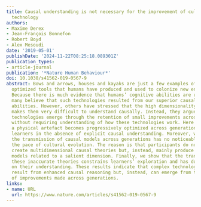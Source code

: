 ```yaml
---
title: Causal understanding is not necessary for the improvement of culturally evolving
  technology
authors:
- Maxime Derex
- Jean-François Bonnefon
- Robert Boyd
- Alex Mesoudi
date: '2019-05-01'
publishDate: '2024-11-22T08:25:18.089301Z'
publication_types:
- article-journal
publication: '*Nature Human Behaviour*'
doi: 10.1038/s41562-019-0567-9
abstract: Bows and arrows, houses and kayaks are just a few examples of the highly
  optimized tools that humans have produced and used to colonize new environments.
  Because there is much evidence that humans’ cognitive abilities are unparalleled,
  many believe that such technologies resulted from our superior causal reasoning
  abilities. However, others have stressed that the high dimensionality of human technologies
  makes them very difficult to understand causally. Instead, they argue that optimized
  technologies emerge through the retention of small improvements across generations
  without requiring understanding of how these technologies work. Here we show that
  a physical artefact becomes progressively optimized across generations of social
  learners in the absence of explicit causal understanding. Moreover, we find that
  the transmission of causal models across generations has no noticeable effect on
  the pace of cultural evolution. The reason is that participants do not spontaneously
  create multidimensional causal theories but, instead, mainly produce simplistic
  models related to a salient dimension. Finally, we show that the transmission of
  these inaccurate theories constrains learners’ exploration and has downstream effects
  on their understanding. These results indicate that complex technologies need not
  result from enhanced causal reasoning but, instead, can emerge from the accumulation
  of improvements made across generations.
links:
- name: URL
  url: https://www.nature.com/articles/s41562-019-0567-9
---
```

